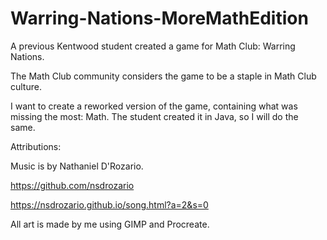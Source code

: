 # Warring-Nations-MoreMathEdition

A previous Kentwood student created a game for Math Club: Warring Nations.

The Math Club community considers the game to be a staple in Math Club culture. 

I want to create a reworked version of the game, containing what was missing the most: Math. The student created it in Java, so I will do the same.

Attributions:

Music is by Nathaniel D'Rozario.

https://github.com/nsdrozario

https://nsdrozario.github.io/song.html?a=2&s=0

All art is made by me using GIMP and Procreate.